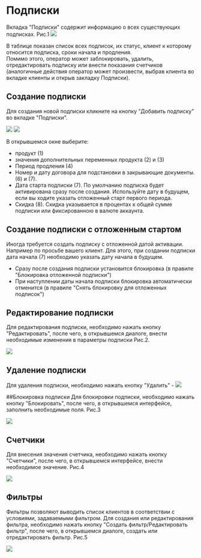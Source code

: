 # Подписки

Вкладка "Подписки" содержит информацию о всех существующих подписках. Рис.1
![](subscriptions1.png)  

В таблице показан список всех подписок, их статус, клиент к которому относится подписка, сроки начала и продления.  
Помимо этого, оператор может заблокировать, удалить, отредактировать подписку или внести показания счетчиков (аналогичные действия оператор может произвести, выбрав клиента во вкладке клиенты и открыв закладку Подписки).  

## Создание подписки
Для создания новой подписки кликните на кнопку "Добавить подписку" во вкладке "Подписки".

![](create-sub-1.png)
![](create-sub-2.png)

В открывшемся окне выберите:
* продукт (1)
* значения дополнительных переменных продукта (2) и (3)
* Период продления (4)
* Номер и дату договора для подстановки в закрывающие документы. (6) и (7).
* Дата старта подписки (7). По умолчанию подписка будет активирована сразу после создания. Используйте дату в будущем, если вы ходите указать отложенный старт первого периода. 
* Скидка (8). Скидка указывается в процентах к общей сумме подписки или фиксированною в валюте аккаунта.

## Создание подписки с отложенным стартом
Иногда требуется создать подписку с отложенной датой активации. Например по просьбе вашего клиент. Для этого, при создании подписки дата начала (7) необходимо указать дату начала в будущем. 
* Сразу после создания подписки установится блокировка (в правиле "Блокировка отложенной подписки")
* При наступлении даты начала подписки блокировка автоматически отменится (в правиле "Снять блокировку для отложенных подписок")

## Редактирование подписки
Для редактирования подписки, необходимо нажать кнопку "Редактировать", после чего, в открывшемся диалоге, внести необходимые изменения в параметры подписки Рис.2.

![](subscriptions2.png)  


## Удаление подписки
Для удаления подписки, необходимо нажать кнопку "Удалить" -  ![](subscriptions3.png)  


##Блокировка подписки
Для блокировки подписки, необходимо нажать кнопку "Блокировать", после чего, в открывшемся интерфейсе, заполнить необходимые поля. Рис.3  

![](subscriptions4.png)  

## Счетчики
Для внесения значения счетчика, необходимо нажать кнопку "Счетчики", после чего, в открывшемся интерфейсе, внести необходимое значение. Рис.4

![](subscriptions5.png)


## Фильтры  
Фильтры позволяют выводить список клиентов в соответствии с условиями, задаваемыми фильтром. Для создания или редактирования фильтра, необходимо нажать кнопку "Создать фильтр/Редактировать фильтр", после чего, в открывшемся диалоге, создать или отредактировать фильтр. Рис.5  

![](subscriptions6.png)